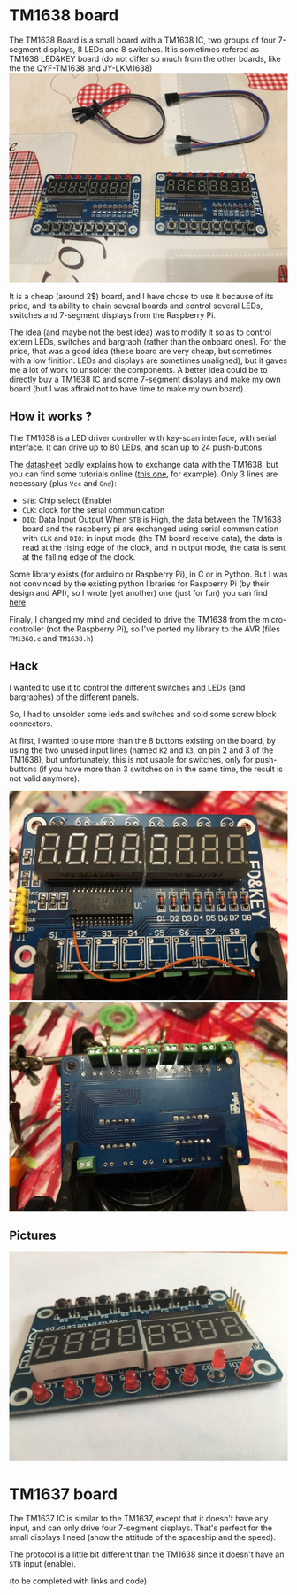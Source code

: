 # TM1638 board

The TM1638 Board is a small board with a TM1638 IC, two groups of four 7-segment displays, 8 LEDs and 8 switches.
It is sometimes refered as TM1638 LED&KEY board (do not differ so much from the other boards, like the the QYF-TM1638 and JY-LKM1638)
![TM1638 Board](photos/bom/IMG_1320.JPG)

It is a cheap (around 2$) board, and I have chose to use it because of its price, and its ability to chain several boards and control several LEDs, switches and 7-segment displays from the Raspberry Pi.

The idea (and maybe not the best idea) was to modify it so as to control extern LEDs, switches and bargraph (rather than the onboard ones). For the price, that was a good idea (these board are very cheap, but sometimes with a low finition: LEDs and displays are sometimes unaligned), but it gaves me a lot of work to unsolder the components. A better idea could be to directly buy a TM1638 IC and some 7-segment displays and make my own board (but I was affraid not to have time to make my own board).


## How it works ?
The TM1638 is a LED driver controller with key-scan interface, with serial interface.
It can drive up to 80 LEDs, and scan up to 24 push-buttons.

The [datasheet](datasheet/TM1638en.pdf) badly explains how to exchange data with the TM1638, but you can find some tutorials online ([this one](http://www.microcontroller.it/english/Tutorials/Elettronica/componenti/TM1638.htm), for example). Only 3 lines are necessary (plus `Vcc` and `Gnd`):
- `STB`: Chip select (Enable)
- `CLK`: clock for the serial communication
- `DIO`: Data Input Output
When `STB` is High, the data between the TM1638 board and the raspberry pi are exchanged using serial communication with `CLK` and `DIO`: in input mode (the TM board receive data), the data is read at the rising edge of the clock, and in output mode, the data is sent at the falling edge of the clock.

Some library exists (for arduino or Raspberry Pi), in C or in Python. But I was not convinced by the existing python libraries for Raspberry Pi (by their design and API), so I wrote (yet another) one (just for fun) you can find [here](https://github.com/thilaire/rpi-TM1638).

Finaly, I changed my mind and decided to drive the TM1638 from the micro-controller (not the Raspberry Pi), so I've ported my library to the AVR (files `TM1368.c` and `TM1638.h`)

## Hack

I wanted to use it to control the different switches and LEDs (and bargraphes) of the different panels.

So, I had to unsolder some leds and switches and sold some screw block connectors.

At first, I wanted to use more than the 8 buttons existing on the board, by using the two unused input lines (named `K2` and `K3`, on pin 2 and 3 of the TM1638), but unfortunately, this is not usable for switches, only for push-buttons (if you have more than 3 switches on in the same time, the result is not valid anymore).

![TM1638 Board](photos/back/IMG_2277.JPG)
![TM1638 Board](photos/back/IMG_2278.JPG)


## Pictures

![TM1638 Board](photos/bom/IMG_1401.JPG)


# TM1637 board

The TM1637 IC is similar to the TM1637, except that it doesn't have any input, and can only drive four 7-segment displays.
That's perfect for the small displays I need (show the attitude of the spaceship and the speed).

The protocol is a little bit different than the TM1638 since it doesn't have an `STB` input (enable).

(to be completed with links and code)